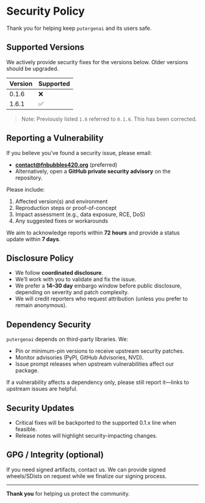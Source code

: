 # Security Policy

Thank you for helping keep `putergenai` and its users safe.

## Supported Versions

We actively provide security fixes for the versions below. Older versions should be upgraded.

| Version        | Supported |
|----------------|-----------|
| 0.1.6          | ❌        |
| 1.6.1          | ✅        |

> Note: Previously listed `1.6` referred to `0.1.6`. This has been corrected.

## Reporting a Vulnerability

If you believe you’ve found a security issue, please email:

- **contact@fnbubbles420.org** (preferred)
- Alternatively, open a **GitHub private security advisory** on the repository.

Please include:

1. Affected version(s) and environment
2. Reproduction steps or proof-of-concept
3. Impact assessment (e.g., data exposure, RCE, DoS)
4. Any suggested fixes or workarounds

We aim to acknowledge reports within **72 hours** and provide a status update within **7 days**.

## Disclosure Policy

- We follow **coordinated disclosure**.
- We’ll work with you to validate and fix the issue.
- We prefer a **14–30 day** embargo window before public disclosure, depending on severity and patch complexity.
- We will credit reporters who request attribution (unless you prefer to remain anonymous).

## Dependency Security

`putergenai` depends on third-party libraries. We:
- Pin or minimum-pin versions to receive upstream security patches.
- Monitor advisories (PyPI, GitHub Advisories, NVD).
- Issue prompt releases when upstream vulnerabilities affect our package.

If a vulnerability affects a dependency only, please still report it—links to upstream issues are helpful.

## Security Updates

- Critical fixes will be backported to the supported 0.1.x line when feasible.
- Release notes will highlight security-impacting changes.

## GPG / Integrity (optional)

If you need signed artifacts, contact us. We can provide signed wheels/SDists on request while we finalize our signing process.

---

**Thank you** for helping us protect the community.
